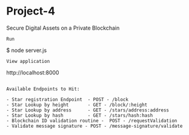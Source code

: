 # Project-4

Secure Digital Assets on a Private Blockchain


```
Run
``` 

$ node server.js

```
View application
``` 

http://localhost:8000
```

Available Endpoints to Hit:

- Star registration Endpoint  - POST - /block
- Star Lookup by height       - GET - /block/:height
- Star Lookup by address      - GET - /stars/address:address
- Star Lookup by hash         - GET - /stars/hash:hash
- Blockchain ID validation routine -  POST - /requestValidation
- Validate message signature - POST - /message-signature/validate